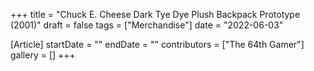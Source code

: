 +++
title = "Chuck E. Cheese Dark Tye Dye Plush Backpack Prototype (2001)"
draft = false
tags = ["Merchandise"]
date = "2022-06-03"

[Article]
startDate = ""
endDate = ""
contributors = ["The 64th Gamer"]
gallery = []
+++
